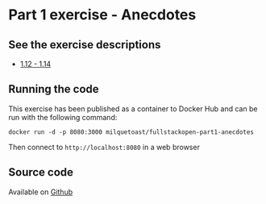 # Part 1 exercise - Anecdotes

## See the exercise descriptions

  - [1.12 - 1.14](https://fullstackopen.com/en/part1/a_more_complex_state_debugging_react_apps#exercises-1-6-1-14)

## Running the code

This exercise has been published as a container to Docker Hub and can be run
with the following command:

```
docker run -d -p 8080:3000 milquetoast/fullstackopen-part1-anecdotes
```

Then connect to `http://localhost:8080` in a web browser

## Source code 

Available on [Github](https://github.com/dallasyoung/fullstackopen)